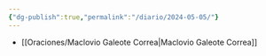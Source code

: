 ```yaml
---
{"dg-publish":true,"permalink":"/diario/2024-05-05/"}
---
```


- [[Oraciones/Maclovio Galeote Correa\|Maclovio Galeote Correa]]
